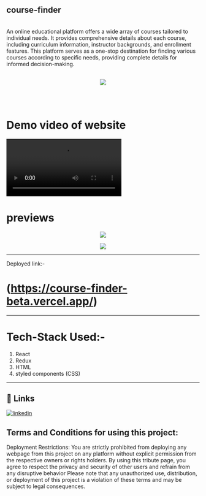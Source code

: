 ## course-finder
<br>
An online educational platform offers a wide array of courses tailored to individual needs. It provides comprehensive details about each course, including curriculum information, instructor backgrounds, and enrollment features. This platform serves as a one-stop destination for finding various courses according to specific needs, providing complete details for informed decision-making. <br><br>
<p align="center"><img src="https://github.com/SK-ALIJAN/course-finder/assets/106768235/ce8cd734-b1c6-470c-97d4-ff0e61828c71"></p> 
<br>
<br>


# Demo video of website
<video src="https://github.com/SK-ALIJAN/course-finder/assets/106768235/03901f75-876f-49fc-83fb-5ec0d81afe0c"></video>


# previews
<p align="center"><img src="https://github.com/SK-ALIJAN/course-finder/assets/106768235/ed02bd90-5230-4b44-8807-9a57b2a50156"></p> 
<p align="center"><img src="https://github.com/SK-ALIJAN/course-finder/assets/106768235/2dd170d8-bc61-43fa-ba97-8bcd73e15035"></p> 

****************************************************************************************
Deployed link:-
# (https://course-finder-beta.vercel.app/)

****************************************************************************************

# Tech-Stack Used:-
1. React
2. Redux 
3. HTML
4. styled components (CSS)


****************************************************************************************

## 🔗 Links
[![linkedin](https://img.shields.io/badge/linkedin-0A66C2?style=for-the-badge&logo=linkedin&logoColor=white)](https://www.linkedin.com/in/alijan786/)



## Terms and Conditions for using this project:

Deployment Restrictions: You are strictly prohibited from deploying any webpage from this project on any platform without explicit permission from the respective owners or rights holders.
By using this tribute page, you agree to respect the privacy and security of other users and refrain from any disruptive behavior
Please note that any unauthorized use, distribution, or deployment of this project is a violation of these terms and may be subject to legal consequences.
